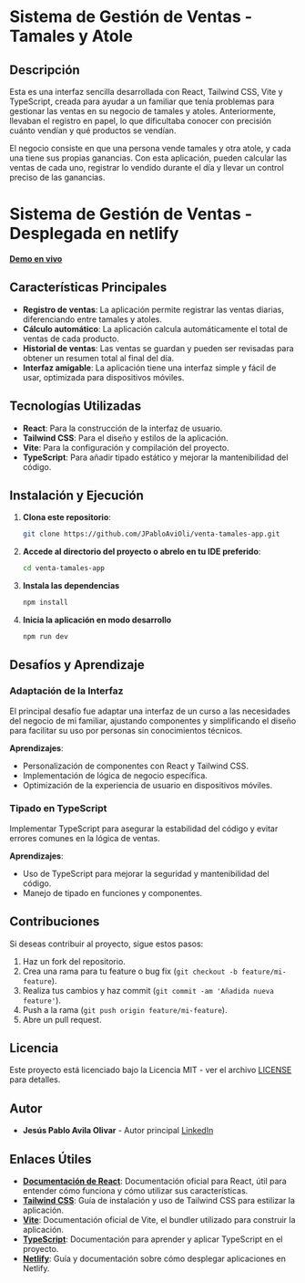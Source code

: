 # Sistema de Gestión de Ventas - Tamales y Atole

## Descripción

Esta es una interfaz sencilla desarrollada con React, Tailwind CSS, Vite y TypeScript, creada para ayudar a un familiar que tenía problemas para gestionar las ventas en su negocio de tamales y atoles. Anteriormente, llevaban el registro en papel, lo que dificultaba conocer con precisión cuánto vendían y qué productos se vendían.

El negocio consiste en que una persona vende tamales y otra atole, y cada una tiene sus propias ganancias. Con esta aplicación, pueden calcular las ventas de cada uno, registrar lo vendido durante el día y llevar un control preciso de las ganancias.

# Sistema de Gestión de Ventas - Desplegada en netlify

[**Demo en vivo**](https://tamales-la-guerita.netlify.app/)


## Características Principales

- **Registro de ventas**: La aplicación permite registrar las ventas diarias, diferenciando entre tamales y atoles.
- **Cálculo automático**: La aplicación calcula automáticamente el total de ventas de cada producto.
- **Historial de ventas**: Las ventas se guardan y pueden ser revisadas para obtener un resumen total al final del día.
- **Interfaz amigable**: La aplicación tiene una interfaz simple y fácil de usar, optimizada para dispositivos móviles.

## Tecnologías Utilizadas

- **React**: Para la construcción de la interfaz de usuario.
- **Tailwind CSS**: Para el diseño y estilos de la aplicación.
- **Vite**: Para la configuración y compilación del proyecto.
- **TypeScript**: Para añadir tipado estático y mejorar la mantenibilidad del código.

## Instalación y Ejecución

1. **Clona este repositorio**:
   ```bash
   git clone https://github.com/JPabloAviOli/venta-tamales-app.git

2. **Accede al directorio del proyecto o abrelo en tu IDE preferido**:
   ```bash
   cd venta-tamales-app
   
3. **Instala las dependencias**
   ```bash
   npm install
4. **Inicia la aplicación en modo desarrollo**
   ```bash
   npm run dev

## Desafíos y Aprendizaje

### Adaptación de la Interfaz

El principal desafío fue adaptar una interfaz de un curso a las necesidades del negocio de mi familiar, ajustando componentes y simplificando el diseño para facilitar su uso por personas sin conocimientos técnicos.

**Aprendizajes**:
- Personalización de componentes con React y Tailwind CSS.
- Implementación de lógica de negocio específica.
- Optimización de la experiencia de usuario en dispositivos móviles.

### Tipado en TypeScript

Implementar TypeScript para asegurar la estabilidad del código y evitar errores comunes en la lógica de ventas.

**Aprendizajes**:
- Uso de TypeScript para mejorar la seguridad y mantenibilidad del código.
- Manejo de tipado en funciones y componentes.

## Contribuciones

Si deseas contribuir al proyecto, sigue estos pasos:

1. Haz un fork del repositorio.
2. Crea una rama para tu feature o bug fix (`git checkout -b feature/mi-feature`).
3. Realiza tus cambios y haz commit (`git commit -am 'Añadida nueva feature'`).
4. Push a la rama (`git push origin feature/mi-feature`).
5. Abre un pull request.

## Licencia

Este proyecto está licenciado bajo la Licencia MIT - ver el archivo [LICENSE](LICENSE) para detalles.

## Autor

- **Jesús Pablo Avila Olivar** - Autor principal [LinkedIn](https://www.linkedin.com/in/pablo-avila-olivar/)

## Enlaces Útiles

- **[Documentación de React](https://react.dev)**: Documentación oficial para React, útil para entender cómo funciona y cómo utilizar sus características.
- **[Tailwind CSS](https://tailwindcss.com/docs/installation)**: Guía de instalación y uso de Tailwind CSS para estilizar la aplicación.
- **[Vite](https://vitejs.dev/)**: Documentación oficial de Vite, el bundler utilizado para construir la aplicación.
- **[TypeScript](https://www.typescriptlang.org/docs/)**: Documentación para aprender y aplicar TypeScript en el proyecto.
- **[Netlify](https://docs.netlify.com/)**: Guía y documentación sobre cómo desplegar aplicaciones en Netlify.



